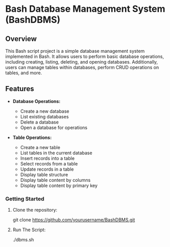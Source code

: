 # Bash Database Management System (BashDBMS)

## Overview

This Bash script project is a simple database management system implemented in Bash. It allows users to perform basic database operations, including creating, listing, deleting, and opening databases. Additionally, users can manage tables within databases, perform CRUD operations on tables, and more.

## Features

- **Database Operations:**
  - Create a new database
  - List existing databases
  - Delete a database
  - Open a database for operations

- **Table Operations:**
  - Create a new table
  - List tables in the current database
  - Insert records into a table
  - Select records from a table
  - Update records in a table
  - Display table structure
  - Display table content by columns
  - Display table content by primary key



### Getting Started

1. Clone the repository:

   git clone https://github.com/yourusername/BashDBMS.git
   
3. Run The Script:

   ./dbms.sh
